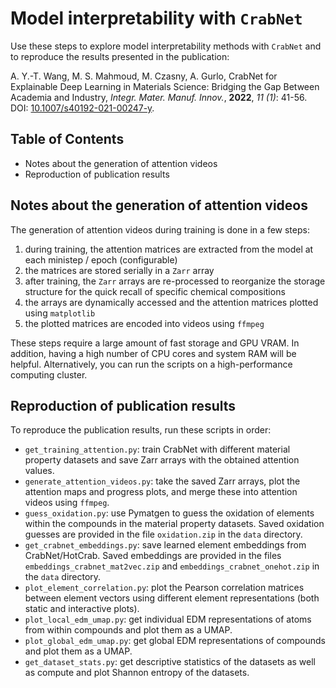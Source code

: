 # Model interpretability with `CrabNet`

Use these steps to explore model interpretability methods with `CrabNet` and to reproduce the results presented in the publication:

A. Y.-T. Wang, M. S. Mahmoud, M. Czasny, A. Gurlo, CrabNet for Explainable Deep Learning in Materials Science: Bridging the Gap Between Academia and Industry, *Integr. Mater. Manuf. Innov.*, **2022**, *11 (1)*: 41-56. DOI: [10.1007/s40192-021-00247-y](https://doi.org/10.1007/s40192-021-00247-y).



## Table of Contents
* Notes about the generation of attention videos
* Reproduction of publication results



## Notes about the generation of attention videos
The generation of attention videos during training is done in a few steps:

1. during training, the attention matrices are extracted from the model at each ministep / epoch (configurable)
1. the matrices are stored serially in a `Zarr` array
1. after training, the `Zarr` arrays are re-processed to reorganize the storage structure for the quick recall of specific chemical compositions
1. the arrays are dynamically accessed and the attention matrices plotted using `matplotlib`
1. the plotted matrices are encoded into videos using `ffmpeg`

These steps require a large amount of fast storage and GPU VRAM. In addition, having a high number of CPU cores and system RAM will be helpful.
Alternatively, you can run the scripts on a high-performance computing cluster.



## Reproduction of publication results
To reproduce the publication results, run these scripts in order:

* `get_training_attention.py`: train CrabNet with different material property datasets and save Zarr arrays with the obtained attention values.
* `generate_attention_videos.py`: take the saved Zarr arrays, plot the attention maps and progress plots, and merge these into attention videos using `ffmpeg`.
* `guess_oxidation.py`: use Pymatgen to guess the oxidation of elements within the compounds in the material property datasets. Saved oxidation guesses are provided in the file `oxidation.zip` in the `data` directory.
* `get_crabnet_embeddings.py`: save learned element embeddings from CrabNet/HotCrab. Saved embeddings are provided in the files `embeddings_crabnet_mat2vec.zip` and `embeddings_crabnet_onehot.zip` in the `data` directory.
* `plot_element_correlation.py`: plot the Pearson correlation matrices between element vectors using different element representations (both static and interactive plots).
* `plot_local_edm_umap.py`: get individual EDM representations of atoms from within compounds and plot them as a UMAP.
* `plot_global_edm_umap.py`: get global EDM representations of compounds and plot them as a UMAP.
* `get_dataset_stats.py`: get descriptive statistics of the datasets as well as compute and plot Shannon entropy of the datasets.
